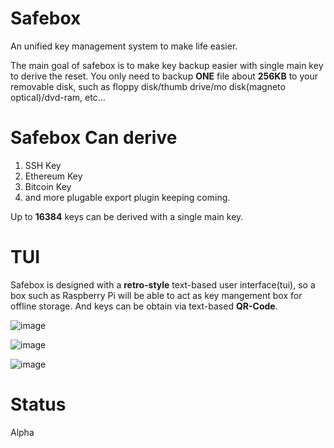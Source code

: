 # Safebox

An unified key management system to make life easier. 

The main goal of safebox is to make key backup easier with single main key to derive the reset. You only need to backup **ONE** file about **256KB** to your removable disk, such as floppy disk/thumb drive/mo disk(magneto optical)/dvd-ram, etc...

# Safebox Can derive

1. SSH Key
2. Ethereum Key
3. Bitcoin Key
4. and more plugable export plugin keeping coming.

Up to **16384** keys can be derived with a single main key.

# TUI

Safebox is designed with a **retro-style** text-based user interface(tui), so a box such as Raspberry Pi will be able to act as key mangement box for offline storage. And keys can be obtain via text-based **QR-Code**.

![image](https://user-images.githubusercontent.com/2346725/115947888-45395b00-a4fd-11eb-8189-06b776771542.png)

![image](https://user-images.githubusercontent.com/2346725/115947871-2fc43100-a4fd-11eb-9f1e-6d2b5e8a005a.png)

![image](https://user-images.githubusercontent.com/2346725/115947920-6bf79180-a4fd-11eb-986a-b84159585a22.png)


# Status 

Alpha
